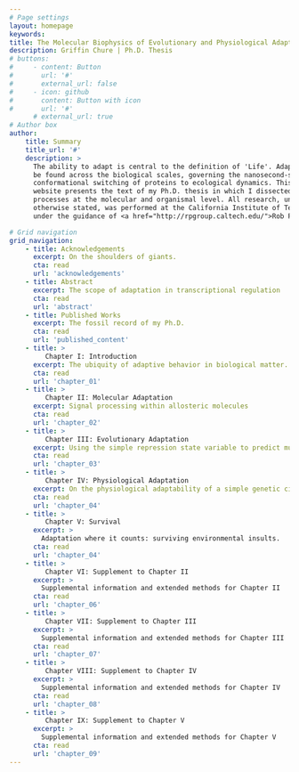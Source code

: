 ```yaml
---
# Page settings
layout: homepage
keywords:
title: The Molecular Biophysics of Evolutionary and Physiological Adaptation
description: Griffin Chure | Ph.D. Thesis
# buttons:
#     - content: Button
#       url: '#'
#       external_url: false
#     - icon: github
#       content: Button with icon
#       url: '#'
      # external_url: true
# Author box
author:
    title: Summary
    title_url: '#'
    description: >
      The ability to adapt is central to the definition of 'Life'. Adaptation can
      be found across the biological scales, governing the nanosecond-scale
      conformational switching of proteins to ecological dynamics. This
      website presents the text of my Ph.D. thesis in which I dissected adaptive
      processes at the molecular and organismal level. All research, unless
      otherwise stated, was performed at the California Institute of Technology
      under the guidance of <a href="http://rpgroup.caltech.edu/">Rob Phillips</a>.

# Grid navigation
grid_navigation:
    - title: Acknowledgements
      excerpt: On the shoulders of giants.
      cta: read
      url: 'acknowledgements'
    - title: Abstract
      excerpt: The scope of adaptation in transcriptional regulation
      cta: read
      url: 'abstract'
    - title: Published Works
      excerpt: The fossil record of my Ph.D.
      cta: read
      url: 'published_content'
    - title: >
         Chapter I: Introduction
      excerpt: The ubiquity of adaptive behavior in biological matter.
      cta: read
      url: 'chapter_01'
    - title: >
         Chapter II: Molecular Adaptation
      excerpt: Signal processing within allosteric molecules
      cta: read
      url: 'chapter_02'
    - title: >
         Chapter III: Evolutionary Adaptation 
      excerpt: Using the simple repression state variable to predict mutant phenotypes
      cta: read
      url: 'chapter_03'
    - title: >
         Chapter IV: Physiological Adaptation 
      excerpt: On the physiological adaptability of a simple genetic circuit 
      cta: read
      url: 'chapter_04'
    - title: >
         Chapter V: Survival
      excerpt: >
        Adaptation where it counts: surviving environmental insults.
      cta: read
      url: 'chapter_04'
    - title: >
         Chapter VI: Supplement to Chapter II
      excerpt: >
        Supplemental information and extended methods for Chapter II
      cta: read
      url: 'chapter_06'
    - title: >
         Chapter VII: Supplement to Chapter III
      excerpt: >
        Supplemental information and extended methods for Chapter III
      cta: read
      url: 'chapter_07'
    - title: >
         Chapter VIII: Supplement to Chapter IV
      excerpt: >
        Supplemental information and extended methods for Chapter IV
      cta: read
      url: 'chapter_08'
    - title: >
         Chapter IX: Supplement to Chapter V
      excerpt: >
        Supplemental information and extended methods for Chapter V
      cta: read
      url: 'chapter_09'
---
```

